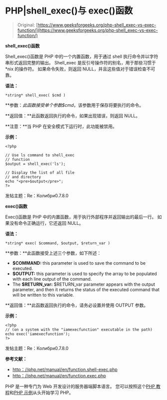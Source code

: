 # PHP|shell_exec()与 exec()函数

> Original: [https://www.geeksforgeeks.org/php-shell_exec-vs-exec-function/](https://www.geeksforgeeks.org/php-shell_exec-vs-exec-function/)

**shell_exec()函数**

Shell_exec()函数是 PHP 中的一个内置函数，用于通过 shell 执行命令并以字符串形式返回完整的输出。 Shell_exec 是反引号操作符的别名，用于那些习惯于*nix 的操作符。 如果命令失败，则返回 NULL，并且这些值对于错误检查不可靠。

**语法：**

```
*string* shell_exec( $cmd )
```

**参数：**此函数接受单个参数*$cmd*，该参数用于保存将要执行的命令。

**返回值：**此函数返回执行的命令，如果出现错误，则返回 NULL。

**注意：**当 PHP 在安全模式下运行时，此功能被禁用。

**示例：**

```
<?php

// Use ls command to shell_exec
// function
$output = shell_exec('ls');

// Display the list of all file
// and directory
echo "<pre>$output</pre>";
?>
```

发帖主题：Re：Колибри0.7.8.0

**exec()函数**

Exec()函数是 PHP 中的内置函数，用于执行外部程序并返回输出的最后一行。 如果没有命令正确运行，它还返回 NULL。

**语法：**

```
*string* exec( $command, $output, $return_var )
```

**参数：**此函数接受上述三个参数，如下所述：

*   **$COMMAND:** this parameter is used to save the command to be executed.
*   **$OUTPUT:** this parameter is used to specify the array to be populated with each line output of the command.
*   The **$RETURN_var:** $RETURN_var parameter appears with the output parameter, and then it returns the status of the executed command that will be written to this variable.

**返回值：**此函数返回执行的命令，请务必设置并使用 OUTPUT 参数。

**示例：**

```
<?php
// (on a system with the "iamexecfunction" executable in the path)
echo exec('iamexecfunction');
?>
```

发帖主题：Re：Колибри0.7.8.0

**参考文献：**

*   [http：//php.net/manual/en/function.shell-exec.php](http://php.net/manual/en/function.shell-exec.php)
*   [http：//php.net/manual/en/function.exec.php](http://php.net/manual/en/function.exec.php)

PHP 是一种专门为 Web 开发设计的服务器端脚本语言。 您可以按照这个[PHP 教程](https://www.geeksforgeeks.org/php-tutorials/)和[PHP 示例](https://www.geeksforgeeks.org/php-examples/)从头开始学习 PHP。